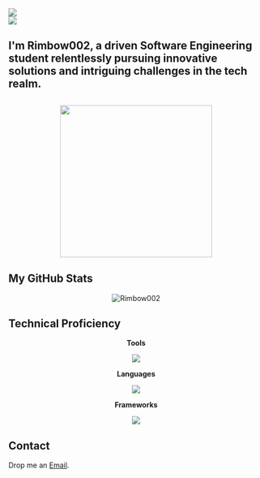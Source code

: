 <img src="https://user-images.githubusercontent.com/73097560/115834477-dbab4500-a447-11eb-908a-139a6edaec5c.gif">
<br/>
<img src="https://readme-typing-svg.herokuapp.com?font=Time+New+Roman&color=blue&size=50&width=900&height=70&lines=Rimbow002">

<h2>I'm Rimbow002, a driven Software Engineering student relentlessly pursuing innovative solutions and intriguing challenges in the tech realm.<h2>

<p align="center"><img src="https://cdn.dribbble.com/users/1277312/screenshots/14733298/media/39b1045e593737587dd60e42c8422d1f.gif" width="300"/></p>

<h2>My GitHub Stats</h2>
<p align="center"><img src="https://github-readme-stats.vercel.app/api/top-langs?username=Rimbow002&show_icons=true&theme=dark&locale=en&layout=compact" alt="Rimbow002"/></p>

<h2>Technical Proficiency</h2>
<p align="center">
  <b>Tools</b>
</p>
<p align="center">
  <a href="https://skillicons.dev">
    <img src="https://skillicons.dev/icons?i=azure,git,github,idea,mysql,netlify,postman,visualstudio&perline=4" />
  </a>
</p>


<p align="center">
  <b>Languages</b>
</p>
<p align="center">
  <a href="https://skillicons.dev">
    <img src="https://skillicons.dev/icons?i=cs,cpp,css,gherkin,html,java,js,py&perline=4" />
  </a>
</p>

<p align="center">
  <b>Frameworks</b>
</p>
<p align="center">
  <a href="https://skillicons.dev">
    <img src="https://skillicons.dev/icons?i=firebase,dotnet,spring,tailwind&perline=4" />
  </a>
</p>

<h2>Contact</h2>
<p>Drop me an <a href="mailto:enzotrujilloacosta@gmail.com">Email</a>.</p>
